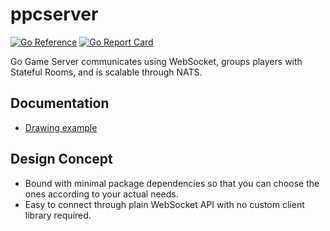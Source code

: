 # ppcserver

[![Go Reference](https://pkg.go.dev/badge/github.com/pom-pom-crafts/ppcserver.svg)](https://pkg.go.dev/github.com/pom-pom-crafts/ppcserver)
[![Go Report Card](https://goreportcard.com/badge/github.com/pom-pom-crafts/ppcserver)](https://goreportcard.com/report/github.com/pom-pom-crafts/ppcserver)

Go Game Server communicates using WebSocket, groups players with Stateful Rooms, and is scalable through NATS.

## Documentation
- [Drawing example](./examples/drawing/README.md)

## Design Concept
- Bound with minimal package dependencies so that you can choose the ones according to your actual needs.
- Easy to connect through plain WebSocket API with no custom client library required.